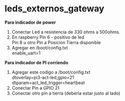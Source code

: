 # leds_externos_gateway

<b>Para indicador de power</b><br>
1. Conectar Led a resistencia de 330 ohms a 500ohms.<br>
2. En raspberry
    Pin 6 - positivo de led<br>
    Pin 8 u otro Pin a Posicion Tierra disponible<br>
5. Agregar en /boot/config.txt<br>
      enable_uart=1<br>

<b>Para indicador de PI corriendo</b><br>
1. Agregar este codigo a /boot/config.txt<br>
  dtoverlay=pi3-act-led,gpio=21<br>
  dtparam=act_led_trigger=heartbeat<br>
2. Conectar Pin a GPIO 21<br>
3. Conectar otro pin a tierra (deberia estar justo al lado)
